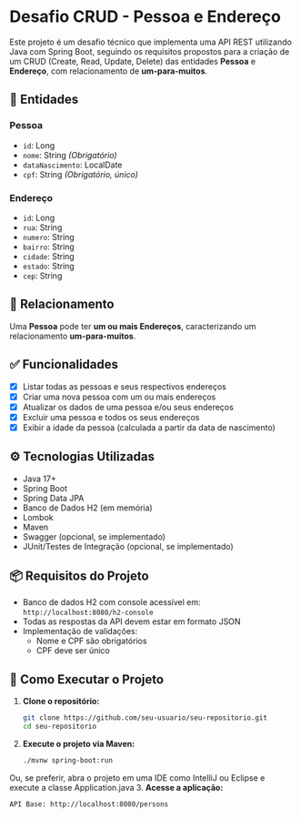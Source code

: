 # Desafio CRUD - Pessoa e Endereço

Este projeto é um desafio técnico que implementa uma API REST utilizando Java com Spring Boot, seguindo os requisitos propostos para a criação de um CRUD (Create, Read, Update, Delete) das entidades **Pessoa** e **Endereço**, com relacionamento de **um-para-muitos**.

## 🧩 Entidades

### Pessoa
- `id`: Long  
- `nome`: String *(Obrigatório)*  
- `dataNascimento`: LocalDate  
- `cpf`: String *(Obrigatório, único)*  

### Endereço
- `id`: Long  
- `rua`: String  
- `numero`: String  
- `bairro`: String  
- `cidade`: String  
- `estado`: String  
- `cep`: String  

## 🔗 Relacionamento

Uma **Pessoa** pode ter **um ou mais Endereços**, caracterizando um relacionamento **um-para-muitos**.

## ✅ Funcionalidades

- [x] Listar todas as pessoas e seus respectivos endereços  
- [x] Criar uma nova pessoa com um ou mais endereços  
- [x] Atualizar os dados de uma pessoa e/ou seus endereços  
- [x] Excluir uma pessoa e todos os seus endereços  
- [x] Exibir a idade da pessoa (calculada a partir da data de nascimento)  

## ⚙️ Tecnologias Utilizadas

- Java 17+  
- Spring Boot  
- Spring Data JPA  
- Banco de Dados H2 (em memória)  
- Lombok  
- Maven  
- Swagger (opcional, se implementado)  
- JUnit/Testes de Integração (opcional, se implementado)  

## 📦 Requisitos do Projeto

- Banco de dados H2 com console acessível em: `http://localhost:8080/h2-console`  
- Todas as respostas da API devem estar em formato JSON  
- Implementação de validações:  
  - Nome e CPF são obrigatórios  
  - CPF deve ser único  

## 🚀 Como Executar o Projeto

1. **Clone o repositório:**
   ```bash
   git clone https://github.com/seu-usuario/seu-repositorio.git
   cd seu-repositorio
2. **Execute o projeto via Maven:**
   ```bash
   ./mvnw spring-boot:run
  Ou, se preferir, abra o projeto em uma IDE como IntelliJ ou Eclipse e execute a classe Application.java
3. **Acesse a aplicação:**
  ```bash
  API Base: http://localhost:8080/persons
